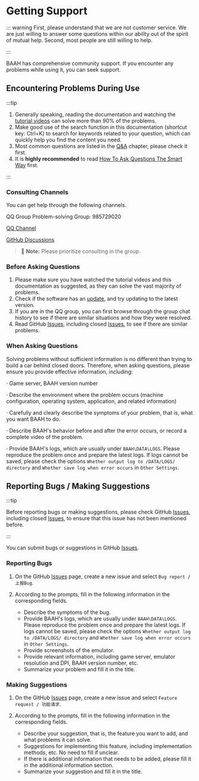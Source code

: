 <LanguageWarn/>

# Getting Support
::: warning
First, please understand that we are not customer service. We are just willing to answer some questions within our ability out of the spirit of mutual help. Second, most people are still willing to help.

:::

BAAH has comprehensive community support. If you encounter any problems while using it, you can seek support.


## Encountering Problems During Use
:::tip

1. Generally speaking, reading the documentation and watching the [tutorial videos](https://www.bilibili.com/video/BV1ZxfGYSEVr/) can solve more than 90% of the problems.
2. Make good use of the search function in this documentation (shortcut key: Ctrl+K) to search for keywords related to your question, which can quickly help you find the content you need.
3. Most common questions are listed in the [Q&A](/en_US/docs/manual/QA.md) chapter, please check it first.
4. It is **highly recommended** to read [How To Ask Questions The Smart Way](http://www.catb.org/~esr/faqs/smart-questions.html) first.

:::

### Consulting Channels

You can get help through the following channels.

QQ Group Problem-solving Group: 985729020

[QQ Channel](https://pd.qq.com/s/5atxio0vq)

[GitHub Discussions](https://github.com/BlueArchiveArisHelper/BAAH/discussions)

> :memo: **Note:** Please prioritize consulting in the group.


### Before Asking Questions
1. Please make sure you have watched the tutorial videos and this documentation as suggested, as they can solve the vast majority of problems.
2. Check if the software has an [update](/en_US/docs/manual/QA.md#0-how-to-update-baah), and try updating to the latest version.
3. If you are in the QQ group, you can first browse through the group chat history to see if there are similar situations and how they were resolved.
4. Read GitHub [Issues](https://github.com/BlueArchiveArisHelper/BAAH/issues), including closed [Issues](https://github.com/BlueArchiveArisHelper/BAAH/issues?q=is%3Aissue%20state%3Aclosed), to see if there are similar problems.

### When Asking Questions
Solving problems without sufficient information is no different than trying to build a car behind closed doors. Therefore, when asking questions, please ensure you provide effective information, including:
   
   · Game server, BAAH version number

   · Describe the environment where the problem occurs (machine configuration, operating system, application, and related information)

   · Carefully and clearly describe the symptoms of your problem, that is, what you want BAAH to do.

   · Describe BAAH's behavior before and after the error occurs, or record a complete video of the problem.

   · Provide BAAH's logs, which are usually under `BAAH\DATA\LOGS`. Please reproduce the problem once and prepare the latest logs. If logs cannot be saved, please check the options `Whether output log to /DATA/LOGS/ directory` and `Whether save log when error occurs` in `Other Settings`.


## Reporting Bugs / Making Suggestions

:::tip

Before reporting bugs or making suggestions, please check GitHub [Issues](https://github.com/BlueArchiveArisHelper/BAAH/issues), including closed [Issues](https://github.com/BlueArchiveArisHelper/BAAH/issues?q=is%3Aissue%20state%3Aclosed), to ensure that this issue has not been mentioned before.

:::

You can submit bugs or suggestions in GitHub [Issues](https://github.com/BlueArchiveArisHelper/BAAH/issues).

### Reporting Bugs

1. On the GitHub [Issues](https://github.com/BlueArchiveArisHelper/BAAH/issues) page, create a new issue and select `Bug report / 上报Bug`.

2. According to the prompts, fill in the following information in the corresponding fields.
   - Describe the symptoms of the bug.
   - Provide BAAH's logs, which are usually under `BAAH\DATA\LOGS`. Please reproduce the problem once and prepare the latest logs. If logs cannot be saved, please check the options `Whether output log to /DATA/LOGS/ directory` and `Whether save log when error occurs` in `Other Settings`.
   - Provide screenshots of the emulator.
   - Provide relevant information, including game server, emulator resolution and DPI, BAAH version number, etc.
   - Summarize your problem and fill it in the title.

### Making Suggestions

1. On the GitHub [Issues](https://github.com/BlueArchiveArisHelper/BAAH/issues) page, create a new issue and select `Feature request / 功能请求`.

2. According to the prompts, fill in the following information in the corresponding fields.
   - Describe your suggestion, that is, the feature you want to add, and what problems it can solve.
   - Suggestions for implementing this feature, including implementation methods, etc. No need to fill if unclear.
   - If there is additional information that needs to be added, please fill it in the additional information section.
   - Summarize your suggestion and fill it in the title.

